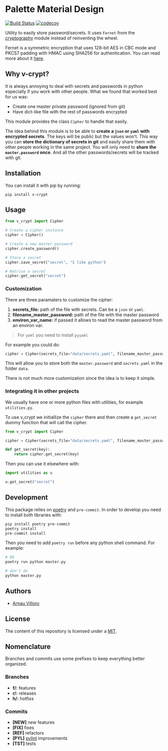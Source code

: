 # Palette Material Design
[![Build Status](https://travis-ci.com/villoro/v-crypt.svg?branch=master)](https://travis-ci.com/villoro/v-crypt)
[![codecov](https://codecov.io/gh/villoro/v-crypt/branch/master/graph/badge.svg)](https://codecov.io/gh/villoro/v-crypt)

Utility to easily store password/secrets. It uses `Fernet` from the [cryptography](https://cryptography.io/en/latest/) module instead of reinventing the wheel.

Fernet is a symmetric encryption that uses 128-bit AES in CBC mode and PKCS7 padding with HMAC using SHA256 for authentication. You can read more about it [here](https://medium.com/coinmonks/if-youre-struggling-picking-a-crypto-suite-fernet-may-be-the-answer-95196c0fec4b).

## Why v-crypt?
It is always annoying to deal with secrets and passwords in python especially if you work with other people. What we found that worked best for us was:

* Create one master private password (ignored from git)
* Have dict-like file with the rest of passwords encrypted

This module provides the class `Cipher` to handle that easily.

The idea behind this module is to be able to **create a `json` or `yaml` with encrypted secrets**. The keys will be public but the values won't. This way you can **store the dictionary of secrets in git** and easily share them with other people working in the same project. You will only need to **share the `master.password` once**. And all the other passwords/secrets will be tracked with git.

## Installation

You can install it with pip by running:

    pip install v-crypt

## Usage

```python
from v_crypt import Cipher

# Create a cipher instance
cipher = Cipher()

# Create a new master password
cipher.create_password()

# Store a secret
cipher.save_secret("secret", "I like python")

# Retrive a secret
cipher.get_secret("secret")
```

### Customization

There are three paramaters to customize the cipher:

1. **secrets_file:** path of the file with secrets. Can be a `json` or `yaml`.
2. **filename_master_password:** path of the file with the master password
3. **environ_var_name:** if passed it allows to read the master password from an environ var.

> For `yaml` you need to install `pyyaml`

For example you could do:

```python
cipher = Cipher(secrets_file="data/secrets.yaml", filename_master_password="data/master.secret")
```

This will allow you to store both the `master.password` and `secrets.yaml` in the folder `data`.

There is not much more customization since the idea is to keep it simple.

### Integrating it in other projects
We usually have one or more python files with utilities, for example `utilities.py`.

To use v_crypt we initiallize the `cipher` there and then create a `get_secret` dummy function that will call the cipher.

```python
from v_crypt import Cipher

cipher = Cipher(secrets_file="data/secrets.yaml", filename_master_password="data/master.secret")

def get_secret(key):
    return cipher.get_secret(key)
```

Then you can use it elsewhere with:

```python
import utilities as u

u.get_secret("secret")
```

## Development

This package relies on [poetry](https://villoro.com/post/poetry) and `pre-commit`. In order to develop you need to install both libraries with:

```sh
pip install poetry pre-commit
poetry install
pre-commit install
```

Then you need to add `poetry run` before any python shell command. For example:

```sh
# DO
poetry run python master.py

# don't do
python master.py
```

## Authors
* [Arnau Villoro](https://villoro.com)

## License
The content of this repository is licensed under a [MIT](https://opensource.org/licenses/MIT).

## Nomenclature
Branches and commits use some prefixes to keep everything better organized.

### Branches
* **f/:** features
* **r/:** releases
* **h/:** hotfixs

### Commits
* **[NEW]** new features
* **[FIX]** fixes
* **[REF]** refactors
* **[PYL]** [pylint](https://www.pylint.org/) improvements
* **[TST]** tests
